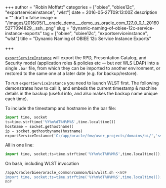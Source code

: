 +++
author = "Robin Moffatt"
categories = ["obiee", "obiee12c", "exportserviceinstance", "wlst"]
date = 2016-05-27T09:13:00Z
description = ""
draft = false
image = "/images/2016/05/1__oracle_demo___demo_us_oracle_com_127_0_0_1_20160527T094829__ssh_.png"
slug = "dynamic-naming-of-obiee-12c-service-instance-exports"
tag = ["obiee", "obiee12c", "exportserviceinstance", "wlst"]
title = "Dynamic Naming of OBIEE 12c Service Instance Exports"

+++

[`exportServiceInstance`](http://docs.oracle.com/middleware/1221/biee/BIESG/configrepos.htm#BIESG9314) will export the RPD, Presentation Catalog, and Security model (application roles & policies etc -- but *not* WLS LDAP) into a single `.bar` file, from which they can be imported to another environment, or restored to the same one at a later date (e.g. for backup/restore).

To run `exportServiceInstance` you need to launch WLST first. The following demonstrates how to call it, and embeds the current timestamp & machine details in the backup (useful info, and also makes the backup name unique each time). 

To include the timestamp and hostname in the bar file: 

```python
import time, socket
ts=time.strftime('%Y%m%dT%H%M%S',time.localtime())
hostname = socket.gethostname()
ip = socket.gethostbyname(hostname)
exportServiceInstance('C:/app/oracle/fmw/user_projects/domains/bi/','ssi','c:/',('C:/%s_%s_%s' % (hostname,ip,ts) ))
```
	
All in one line: 

```python
import time, socket;ts=time.strftime('%Y%m%dT%H%M%S',time.localtime());hostname = socket.gethostname();ip = socket.gethostbyname(hostname);exportServiceInstance('C:/app/oracle/fmw/user_projects/domains/bi/','ssi','c:/',('C:/%s_%s_%s' % (hostname,ip,ts) ))
```

On bash, including WLST invocation

```bash
/app/oracle/biee/oracle_common/common/bin/wlst.sh <<EOF
import time, socket;ts=time.strftime('%Y%m%dT%H%M%S',time.localtime());hostname = socket.gethostname();ip = socket.gethostbyname(hostname);exportServiceInstance('/app/oracle/biee/user_projects/domains/bi/','ssi','/home/oracle',('/home/oracle/%s_%s_%s' % (hostname,ip,ts) ))
EOF
```
